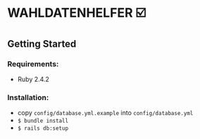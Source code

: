 # WAHLDATENHELFER :ballot_box_with_check:
## Getting Started
### Requirements:
- Ruby 2.4.2

### Installation:
- copy `config/database.yml.example` into `config/database.yml`
- `$ bundle install`
- `$ rails db:setup`
